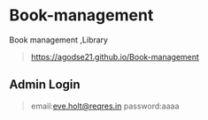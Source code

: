 # Book-management
Book management ,Library
> https://agodse21.github.io/Book-management
## Admin Login
>email:eve.holt@reqres.in
>password:aaaa
